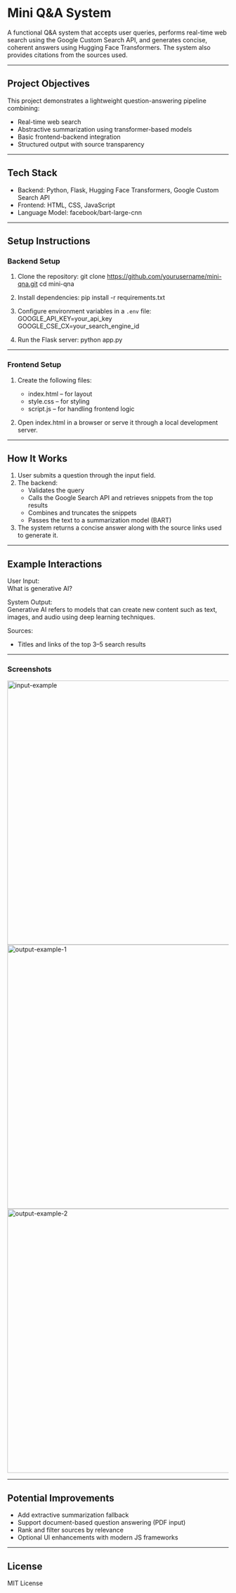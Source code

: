 # Mini Q&A System

A functional Q&A system that accepts user queries, performs real-time web search using the Google Custom Search API, and generates concise, coherent answers using Hugging Face Transformers. The system also provides citations from the sources used.

---

## Project Objectives

This project demonstrates a lightweight question-answering pipeline combining:

- Real-time web search
- Abstractive summarization using transformer-based models
- Basic frontend-backend integration
- Structured output with source transparency

---

## Tech Stack

- Backend: Python, Flask, Hugging Face Transformers, Google Custom Search API
- Frontend: HTML, CSS, JavaScript
- Language Model: facebook/bart-large-cnn

---

## Setup Instructions

### Backend Setup

1. Clone the repository:
   git clone https://github.com/yourusername/mini-qna.git
   cd mini-qna

2. Install dependencies:
   pip install -r requirements.txt

3. Configure environment variables in a `.env` file:
   GOOGLE_API_KEY=your_api_key  
   GOOGLE_CSE_CX=your_search_engine_id

4. Run the Flask server:
   python app.py

---

### Frontend Setup

1. Create the following files:
   - index.html – for layout
   - style.css – for styling
   - script.js – for handling frontend logic

2. Open index.html in a browser or serve it through a local development server.

---

## How It Works

1. User submits a question through the input field.
2. The backend:
   - Validates the query
   - Calls the Google Search API and retrieves snippets from the top results
   - Combines and truncates the snippets
   - Passes the text to a summarization model (BART)
3. The system returns a concise answer along with the source links used to generate it.

---

## Example Interactions

User Input:  
What is generative AI?

System Output:  
Generative AI refers to models that can create new content such as text, images, and audio using deep learning techniques.

Sources:  
- Titles and links of the top 3–5 search results

---

### Screenshots

<img width="600" alt="input-example" src="https://github.com/user-attachments/assets/618b4650-3457-4a78-b064-ed0f1fd9842c" />

<img width="600" alt="output-example-1" src="https://github.com/user-attachments/assets/1de67719-d151-48cc-9b47-7a8eec496a5b" />

<img width="600" alt="output-example-2" src="https://github.com/user-attachments/assets/cbd824be-8e04-4ea9-a000-d6e891a19829" />

---

## Potential Improvements

- Add extractive summarization fallback
- Support document-based question answering (PDF input)
- Rank and filter sources by relevance
- Optional UI enhancements with modern JS frameworks

---

## License

MIT License



   

